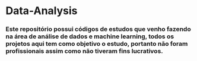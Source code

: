 # Data-Analysis
<h3>Este repositório possui códigos de estudos que venho fazendo na área de análise de dados e machine learning, todos os projetos aqui tem como objetivo o estudo, portanto não foram profissionais assim como não tiveram fins lucrativos.</h3>
